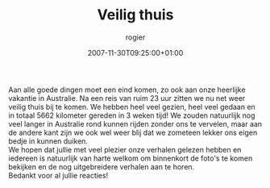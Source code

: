 ﻿---
title: Veilig thuis
author: rogier
type: post
date: 2007-11-30T09:25:00+01:00
url: /weblog/2007/11/30/veilig-thuis/
commentFolder: 2007-11-30-veilig-thuis
categories:
- Vakantie
tags:
- Australie
resources: []

---
Aan alle goede dingen moet een eind komen, zo ook aan onze heerlijke vakantie in Australie. Na een reis van ruim 23 uur zitten we nu net weer veilig thuis bij te komen. We hebben heel veel gezien, heel veel gedaan en in totaal 5662 kilometer gereden in 3 weken tijd! We zouden natuurlijk nog veel langer in Australie rond kunnen rijden zonder ons te vervelen, maar aan de andere kant zijn we ook wel weer blij dat we zometeen lekker ons eigen bedje in kunnen duiken.  
We hopen dat jullie met veel plezier onze verhalen gelezen hebben en iedereen is natuurlijk van harte welkom om binnenkort de foto's te komen bekijken en de nog uitgebreidere verhalen aan te horen.  
Bedankt voor al jullie reacties!
